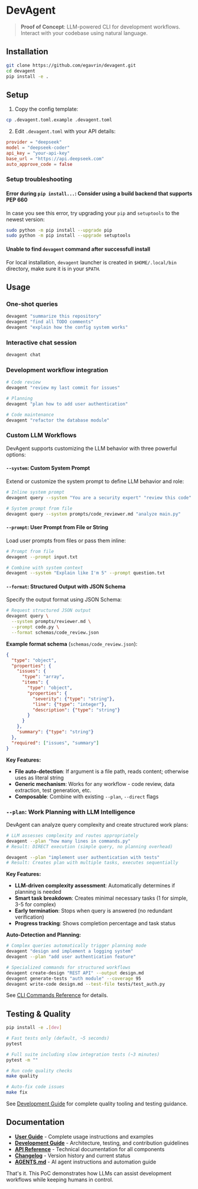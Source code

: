 # DevAgent

> **Proof of Concept**: LLM-powered CLI for development workflows. Interact with your codebase using natural language.

## Installation

```bash
git clone https://github.com/egavrin/devagent.git
cd devagent
pip install -e .
```

## Setup

1. Copy the config template:
```bash
cp .devagent.toml.example .devagent.toml
```

2. Edit `.devagent.toml` with your API details:
```toml
provider = "deepseek"
model = "deepseek-coder"
api_key = "your-api-key"
base_url = "https://api.deepseek.com"
auto_approve_code = false
```

### Setup troubleshooting

#### Error during `pip install...`: Consider using a build backend that supports PEP 660

In case you see this error, try upgrading your `pip` and `setuptools` to the newest version:

```bash
sudo python -m pip install --upgrade pip
sudo python -m pip install --upgrade setuptools
```

#### Unable to find `devagent` command after successfull install

For local installation, `devagent` launcher is created in `$HOME/.local/bin` directory, make sure it is in your `$PATH`.

## Usage

### One-shot queries

```bash
devagent "summarize this repository"
devagent "find all TODO comments"
devagent "explain how the config system works"
```

### Interactive chat session

```bash
devagent chat
```

### Development workflow integration

```bash
# Code review
devagent "review my last commit for issues"

# Planning
devagent "plan how to add user authentication"

# Code maintenance
devagent "refactor the database module"
```

### Custom LLM Workflows

DevAgent supports customizing the LLM behavior with three powerful options:

#### `--system`: Custom System Prompt

Extend or customize the system prompt to define LLM behavior and role:

```bash
# Inline system prompt
devagent query --system "You are a security expert" "review this code"

# System prompt from file
devagent query --system prompts/code_reviewer.md "analyze main.py"
```

#### `--prompt`: User Prompt from File or String

Load user prompts from files or pass them inline:

```bash
# Prompt from file
devagent --prompt input.txt

# Combine with system context
devagent --system "Explain like I'm 5" --prompt question.txt
```

#### `--format`: Structured Output with JSON Schema

Specify the output format using JSON Schema:

```bash
# Request structured JSON output
devagent query \
  --system prompts/reviewer.md \
  --prompt code.py \
  --format schemas/code_review.json
```

**Example format schema** (`schemas/code_review.json`):
```json
{
  "type": "object",
  "properties": {
    "issues": {
      "type": "array",
      "items": {
        "type": "object",
        "properties": {
          "severity": {"type": "string"},
          "line": {"type": "integer"},
          "description": {"type": "string"}
        }
      }
    },
    "summary": {"type": "string"}
  },
  "required": ["issues", "summary"]
}
```

**Key Features:**
- **File auto-detection**: If argument is a file path, reads content; otherwise uses as literal string
- **Generic mechanism**: Works for any workflow - code review, data extraction, test generation, etc.
- **Composable**: Combine with existing `--plan`, `--direct` flags

### `--plan`: Work Planning with LLM Intelligence

DevAgent can analyze query complexity and create structured work plans:

```bash
# LLM assesses complexity and routes appropriately
devagent --plan "how many lines in commands.py"
# Result: DIRECT execution (simple query, no planning overhead)

devagent --plan "implement user authentication with tests"
# Result: Creates plan with multiple tasks, executes sequentially
```

**Key Features:**
- **LLM-driven complexity assessment**: Automatically determines if planning is needed
- **Smart task breakdown**: Creates minimal necessary tasks (1 for simple, 3-5 for complex)
- **Early termination**: Stops when query is answered (no redundant verification)
- **Progress tracking**: Shows completion percentage and task status

**Auto-Detection and Planning:**
```bash
# Complex queries automatically trigger planning mode
devagent "design and implement a logging system"
devagent --plan "add user authentication feature"

# Specialized commands for structured workflows
devagent create-design "REST API" --output design.md
devagent generate-tests "auth module" --coverage 95
devagent write-code design.md --test-file tests/test_auth.py
```

See [CLI Commands Reference](AGENTS.md#cli-commands-reference) for details.

## Testing & Quality

```bash
pip install -e .[dev]

# Fast tests only (default, ~5 seconds)
pytest

# Full suite including slow integration tests (~3 minutes)
pytest -m ""

# Run code quality checks
make quality

# Auto-fix code issues
make fix
```

See [Development Guide](docs/DEVELOPMENT.md) for complete quality tooling and testing guidance.

## Documentation

- **[User Guide](docs/USER_GUIDE.md)** - Complete usage instructions and examples
- **[Development Guide](docs/DEVELOPMENT.md)** - Architecture, testing, and contribution guidelines
- **[API Reference](docs/API_REFERENCE.md)** - Technical documentation for all components
- **[Changelog](docs/CHANGELOG.md)** - Version history and current status
- **[AGENTS.md](AGENTS.md)** - AI agent instructions and automation guide

That's it. This PoC demonstrates how LLMs can assist development workflows while keeping humans in control.
